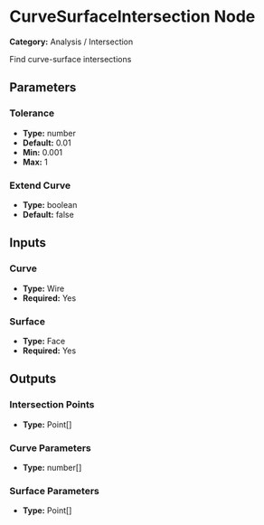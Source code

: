 
# CurveSurfaceIntersection Node

**Category:** Analysis / Intersection

Find curve-surface intersections

## Parameters


### Tolerance
- **Type:** number
- **Default:** 0.01
- **Min:** 0.001
- **Max:** 1



### Extend Curve
- **Type:** boolean
- **Default:** false





## Inputs


### Curve
- **Type:** Wire
- **Required:** Yes



### Surface
- **Type:** Face
- **Required:** Yes



## Outputs


### Intersection Points
- **Type:** Point[]



### Curve Parameters
- **Type:** number[]



### Surface Parameters
- **Type:** Point[]




